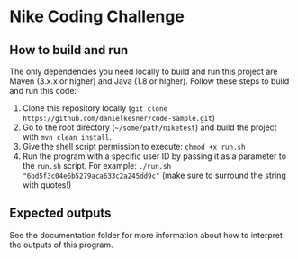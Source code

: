 # Nike Coding Challenge

## How to build and run
The only dependencies you need locally to build and run this project are Maven (3.x.x or higher) and Java (1.8 or higher). Follow these steps to build and run this code:

1. Clone this repository locally (`git clone https://github.com/danielkesner/code-sample.git`)
2. Go to the root directory (`~/some/path/niketest`) and build the project with `mvn clean install`.
3. Give the shell script permission to execute: `chmod +x run.sh`
4. Run the program with a specific user ID by passing it as a parameter to the `run.sh` script. 
For example: `./run.sh "6bd5f3c04e6b5279aca633c2a245dd9c"` (make sure to surround the string with quotes!)

## Expected outputs
See the documentation folder for more information about how to interpret the outputs of this program.